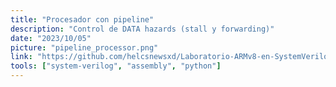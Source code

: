 ```yaml
---
title: "Procesador con pipeline"
description: "Control de DATA hazards (stall y forwarding)"
date: "2023/10/05"
picture: "pipeline_processor.png"
link: "https://github.com/helcsnewsxd/Laboratorio-ARMv8-en-SystemVerilog---Arquitectura-del-Computador"
tools: ["system-verilog", "assembly", "python"]
---
```

